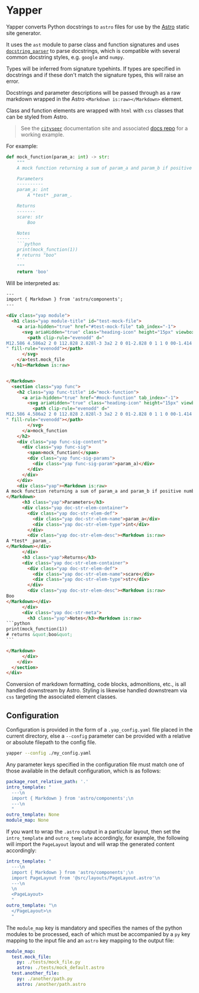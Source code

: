 # Yapper

Yapper converts Python docstrings to `astro` files for use by the [Astro](https://astro.build/) static site generator.

It uses the `ast` module to parse class and function signatures and uses [`docstring_parser`](https://github.com/rr-/docstring_parser) to parse docstrings, which is compatible with several common docstring styles, e.g. `google` and `numpy`. 

Types will be inferred from signature typehints. If types are specified in docstrings and if these don't match the signature types, this will raise an error.

Docstrings and parameter descriptions will be passed through as a raw markdown wrapped in the Astro `<Markdown is:raw></Markdown>` element.

Class and function elements are wrapped with `html` with `css` classes that can be styled from Astro.

> See the [`cityseer`](https://cityseer.benchmarkurbanism.com) documentation site and associated [docs repo](https://github.com/benchmark-urbanism/cityseer-api/tree/master/docs) for a working example.

For example:
```python
def mock_function(param_a: int) -> str:
    """
    A mock function returning a sum of param_a and param_b if positive numbers, else None

    Parameters
    ----------
    param_a: int
        A *test* _param_.

    Returns
    -------
    scare: str
        Boo

    Notes
    -----
    ```python
    print(mock_function(1))
    # returns "boo"
    ```
    """
    return 'boo'
```

Will be interpreted as:
````html
---
import { Markdown } from 'astro/components';
---

<div class="yap module">
  <h1 class="yap module-title" id="test-mock-file">
    <a aria-hidden="true" href="#test-mock-file" tab_index="-1">
      <svg ariaHidden="true" class="heading-icon" height="15px" viewbox="0 0 20 20" width="15px" xmlns="http://www.w3.org/2000/svg">
        <path clip-rule="evenodd" d="
M12.586 4.586a2 2 0 112.828 2.828l-3 3a2 2 0 01-2.828 0 1 1 0 00-1.414 1.414 4 4 0 005.656 0l3-3a4 4 0 00-5.656-5.656l-1.5 1.5a1 1 0 101.414 1.414l1.5-1.5zm-5 5a2 2 0 012.828 0 1 1 0 101.414-1.414 4 4 0 00-5.656 0l-3 3a4 4 0 105.656 5.656l1.5-1.5a1 1 0 10-1.414-1.414l-1.5 1.5a2 2 0 11-2.828-2.828l3-3z
" fill-rule="evenodd"></path>
      </svg>
    </a>test.mock_file
  </h1><Markdown is:raw>


</Markdown>
  <section class="yap func">
    <h2 class="yap func-title" id="mock-function">
      <a aria-hidden="true" href="#mock-function" tab_index="-1">
        <svg ariaHidden="true" class="heading-icon" height="15px" viewbox="0 0 20 20" width="15px" xmlns="http://www.w3.org/2000/svg">
          <path clip-rule="evenodd" d="
M12.586 4.586a2 2 0 112.828 2.828l-3 3a2 2 0 01-2.828 0 1 1 0 00-1.414 1.414 4 4 0 005.656 0l3-3a4 4 0 00-5.656-5.656l-1.5 1.5a1 1 0 101.414 1.414l1.5-1.5zm-5 5a2 2 0 012.828 0 1 1 0 101.414-1.414 4 4 0 00-5.656 0l-3 3a4 4 0 105.656 5.656l1.5-1.5a1 1 0 10-1.414-1.414l-1.5 1.5a2 2 0 11-2.828-2.828l3-3z
" fill-rule="evenodd"></path>
        </svg>
      </a>mock_function
    </h2>
    <div class="yap func-sig-content">
      <div class="yap func-sig">
        <span>mock_function(</span>
        <div class="yap func-sig-params">
          <div class="yap func-sig-param">param_a)</div>
        </div>
      </div>
    </div>
    <div class="yap"><Markdown is:raw>
A mock function returning a sum of param_a and param_b if positive numbers, else None
</Markdown>
      <h3 class="yap">Parameters</h3>
      <div class="yap doc-str-elem-container">
        <div class="yap doc-str-elem-def">
          <div class="yap doc-str-elem-name">param_a</div>
          <div class="yap doc-str-elem-type">int</div>
        </div>
        <div class="yap doc-str-elem-desc"><Markdown is:raw>
A *test* _param_.
</Markdown></div>
      </div>
      <h3 class="yap">Returns</h3>
      <div class="yap doc-str-elem-container">
        <div class="yap doc-str-elem-def">
          <div class="yap doc-str-elem-name">scare</div>
          <div class="yap doc-str-elem-type">str</div>
        </div>
        <div class="yap doc-str-elem-desc"><Markdown is:raw>
Boo
</Markdown></div>
      </div>
      <div class="yap doc-str-meta">
        <h3 class="yap">Notes</h3><Markdown is:raw>
```python
print(mock_function(1))
# returns &quot;boo&quot;
```

</Markdown>
      </div>
    </div>
  </section>
</div>
````

Conversion of markdown formatting, code blocks, admonitions, etc., is all handled downstream by Astro. Styling is likewise handled downstream via `css` targeting the associated element classes.

## Configuration

Configuration is provided in the form of a `.yap_config.yaml` file placed in the current directory, else a `--config` parameter can be provided with a relative or absolute filepath to the config file.

```bash
yapper --config ./my_config.yaml
```

Any parameter keys specified in the configuration file must match one of those available in the default configuration, which is as follows:

```yaml
package_root_relative_path: '.'
intro_template: "
  ---\n
  import { Markdown } from 'astro/components';\n
  ---\n
  "
outro_template: None
module_map: None
```

If you want to wrap the `.astro` output in a particular layout, then set the `intro_template` and `outro_template` accordingly, for example, the following will import the `PageLayout` layout and will wrap the generated content accordingly:

```yaml
intro_template: "
  ---\n
  import { Markdown } from 'astro/components';\n
  import PageLayout from '@src/layouts/PageLayout.astro'\n
  ---\n
  \n
  <PageLayout>
  "
outro_template: "\n
  </PageLayout>\n
  "
```

The `module_map` key is mandatory and specifies the names of the python modules to be processed, each of which must be accompanied by a `py` key mapping to the input file and an `astro` key mapping to the output file:

```yaml
module_map:
  test.mock_file:
    py: ./tests/mock_file.py
    astro: ./tests/mock_default.astro
  test.another_file:
    py: ./another/path.py
    astro: /another/path.astro
```
